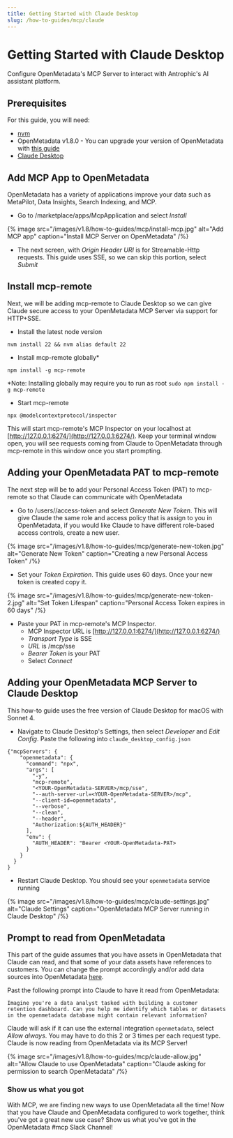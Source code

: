 ```yaml
---
title: Getting Started with Claude Desktop
slug: /how-to-guides/mcp/claude
---
```


# Getting Started with Claude Desktop

Configure OpenMetadata's MCP Server to interact with Antrophic's AI assistant platform. 

## Prerequisites
For this guide, you will need:
- [nvm](https://github.com/nvm-sh/nvm)
- OpenMetadata v1.8.0 - You can upgrade your version of OpenMetadata with [this guide](https://docs.open-metadata.org/latest/deployment/upgrade)
- [Claude Desktop](https://claude.ai/download)

## Add MCP App to OpenMetadata
OpenMetadata has a variety of applications improve your data such as MetaPilot, Data Insights, Search Indexing, and MCP.

- Go to <YOUR-OpenMetadata-SERVER>/marketplace/apps/McpApplication and select *Install*

{% image
src="/images/v1.8/how-to-guides/mcp/install-mcp.jpg"
alt="Add MCP app"
caption="Install MCP Server on OpenMetadata"
/%}

- The next screen, with *Origin Header URI* is for Streamable-Http requests. This guide uses SSE, so we can skip this portion, select *Submit*

## Install mcp-remote
Next, we will be adding mcp-remote to Claude Desktop so we can give Claude secure access to your OpenMetadata MCP Server via support for HTTP+SSE.

- Install the latest node version
```
nvm install 22 && nvm alias default 22
```

- Install mcp-remote globally*
```
npm install -g mcp-remote
```

*Note: Installing globally may require you to run as root `sudo npm install -g mcp-remote`

- Start mcp-remote
```
npx @modelcontextprotocol/inspector
```

This will start mcp-remote's MCP Inspector on your localhost at [http://127.0.0.1:6274/](http://127.0.0.1:6274/). Keep your terminal window open, you will see requests coming from Claude to OpenMetadata through mcp-remote in this window once you start prompting.

## Adding your OpenMetadata PAT to mcp-remote
The next step will be to add your Personal Access Token (PAT) to mcp-remote so that Claude can communicate with OpenMetadata

- Go to <YOUR-OpenMetadata-SERVER>/users/<YOUR-USERNAME>/access-token and select *Generate New Token*. This will give Claude the same role and access policy that is assign to you in OpenMetadata, if you would like Claude to have different role-based access controls, create a new user.

{% image
src="/images/v1.8/how-to-guides/mcp/generate-new-token.jpg"
alt="Generate New Token"
caption="Creating a new Personal Access Token"
/%}

- Set your *Token Expiration*. This guide uses 60 days. Once your new token is created copy it.

{% image
src="/images/v1.8/how-to-guides/mcp/generate-new-token-2.jpg"
alt="Set Token Lifespan"
caption="Personal Access Token expires in 60 days"
/%}

- Paste your PAT in mcp-remote's MCP Inspector. 
  - MCP Inspector URL is [http://127.0.0.1:6274/](http://127.0.0.1:6274/)
  - *Transport Type* is SSE
  - *URL* is <YOUR-OpenMetadata-SERVER>/mcp/sse
  - *Bearer Token* is your PAT
  - Select *Connect*

## Adding your OpenMetadata MCP Server to Claude Desktop
This how-to guide uses the free version of Claude Desktop for macOS with Sonnet 4.

- Navigate to Claude Desktop's Settings, then select *Developer* and *Edit Config*. Paste the following into `claude_desktop_config.json`

```
{"mcpServers": {
    "openmetadata": {
      "command": "npx",
      "args": [
        "-y",
        "mcp-remote",
        "<YOUR-OpenMetadata-SERVER>/mcp/sse",
        "--auth-server-url=<YOUR-OpenMetadata-SERVER>/mcp",
        "--client-id=openmetadata",
        "--verbose",
        "--clean",
        "--header",
        "Authorization:${AUTH_HEADER}"
      ],
      "env": {
        "AUTH_HEADER": "Bearer <YOUR-OpenMetadata-PAT>
      }
    }
  }
}
```

- Restart Claude Desktop. You should see your `openmetadata` service running

{% image
src="/images/v1.8/how-to-guides/mcp/claude-settings.jpg"
alt="Claude Settings"
caption="OpenMetadata MCP Server running in Claude Desktop"
/%}

## Prompt to read from OpenMetadata
This part of the guide assumes that you have assets in OpenMetadata that Claude can read, and that some of your data assets have references to customers. You can change the prompt accordingly and/or add data sources into OpenMetadata [here](https://docs.open-metadata.org/latest/connectors).

Past the following prompt into Claude to have it read from OpenMetadata:
```
Imagine you're a data analyst tasked with building a customer retention dashboard. Can you help me identify which tables or datasets in the openmetadata database might contain relevant information?
```

Claude will ask if it can use the external integration `openmetadata`, select *Allow always*. You may have to do this 2 or 3 times per each request type. Claude is now reading from OpenMetadata via its MCP Server!

{% image
src="/images/v1.8/how-to-guides/mcp/claude-allow.jpg"
alt="Allow Claude to use OpenMetadata"
caption="Claude asking for permission to search OpenMetadata"
/%}


### Show us what you got
With MCP, we are finding new ways to use OpenMetadata all the time! Now that you have Claude and OpenMetadata configured to work together, think you've got a great new use case? Show us what you've got in the OpenMetadata #mcp Slack Channel!
